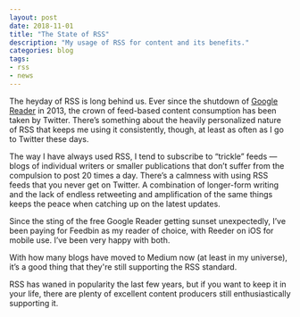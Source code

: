 ```yaml
---
layout: post
date: 2018-11-01
title: "The State of RSS"
description: "My usage of RSS for content and its benefits."
categories: blog
tags:
- rss
- news
---
```


The heyday of RSS is long behind us. Ever since the shutdown of [Google Reader](https://en.wikipedia.org/wiki/Google_Reader "Google Reader") in 2013, the crown of feed-based content consumption has been taken by Twitter. There’s something about the heavily personalized nature of RSS that keeps me using it consistently, though, at least as often as I go to Twitter these days.

The way I have always used RSS, I tend to subscribe to “trickle” feeds — blogs of individual writers or smaller publications that don’t suffer from the compulsion to post 20 times a day. There’s a calmness with using RSS feeds that you never get on Twitter. A combination of longer-form writing and the lack of endless retweeting and amplification of the same things keeps the peace when catching up on the latest updates.

Since the sting of the free Google Reader getting sunset unexpectedly, I’ve been paying for Feedbin as my reader of choice, with Reeder on iOS for mobile use. I’ve been very happy with both.

With how many blogs have moved to Medium now (at least in my universe), it’s a good thing that they're still supporting the RSS standard.

RSS has waned in popularity the last few years, but if you want to keep it in your life, there are plenty of excellent content producers still enthusiastically supporting it.
